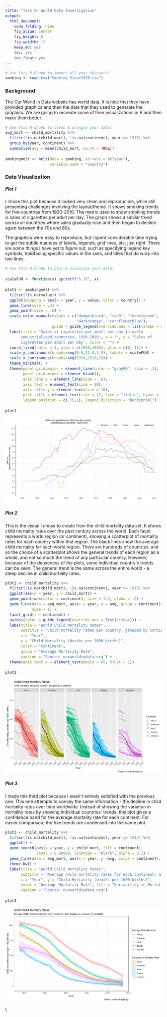 ```yaml
---
title: "Task 5: World Data Investigation"
output:
  html_document: 
    code_folding: hide
    fig_align: center
    fig_height: 6
    fig_weidth: 12
    keep_md: yes
    toc: yes
    toc_float: yes
---
```







```r
# Use this R-Chunk to import all your datasets!
smoking <- read_csv("Smoking_Since1920.csv")
```

### Background

The Our World in Data website has world data. It is nice that they have provided graphics and then the data that they used to generate the graphics. We are going to recreate some of their visualizations in R and then make them better.


```r
# Use this R-Chunk to clean & wrangle your data!
avg_mort <- child_mortality %>%
  filter(!is.na(child_mort), !is.na(continent), year >= 1915) %>%
  group_by(year, continent) %>%
  summarise(avg = mean(child_mort, na.rm = TRUE))

smokingmelt <- melt(data = smoking, id.vars = c("year"), 
                    variable.name = "country")
```

### Data Visualization

##### Plot 1
I chose this plot because it looked very clean and reproducible, while still presenting challenges involving the layout/theme. It shows smoking trends for five countries from 1920-2010. The metric used to show smoking trends is sales of cigarettes per adult per day. The graph shows a similar trend across all countries where sales gradually rose and then began to decline again between the 70s and 80s.

The graphics were easy to reproduce, but I spent considerable time trying to get the subtle nuances of labels, legends, grid lines, etc. just right. There are some things I have yet to figure out, such as specifying legend key symbols, boldfacing specific values in the axes, and titles that do wrap into two lines.


```r
# Use this R-Chunk to plot & visualize your data!

scaleFUN <- function(x) sprintf("%.1f", x)

plot1 <- smokingmelt %>%
  filter(!is.na(value)) %>%
  ggplot(mapping = aes(x = year, y = value, color = country)) +
  geom_line(size = .4) +
  geom_point(size = .8) +
  scale_color_manual(values = c("dodgerblue4", "red3", "forestgreen", 
                                "darkorange", "cornflowerblue"), 
                     guide = guide_legend(override.aes = list(shape = rep(16, 5)))) +
  labs(title = "Sales of cigarettes per adult per day in early 
       industrialized countries, 1920-2010", x = "", y = "Sales of 
       cigarettes per adult per day", color = "") +
  coord_fixed(ratio = 4, xlim = c(1920,2010), ylim = c(0, 11)) +
  scale_y_continuous(breaks=seq(0.0,11.0,1.0), labels = scaleFUN) +
  scale_x_continuous(breaks=seq(1920,2010,10)) +
  theme_minimal() +
  theme(panel.grid.major = element_line(color = "gray90", size = .1), 
        panel.grid.minor = element_blank(), 
        axis.line.y = element_line(size = .6), 
        axis.text = element_text(size = 10),
        axis.title.y = element_text(size = 10),
        plot.title = element_text(size = 12, face = "italic", hjust = .3),
        legend.position = c(.75,1), legend.direction = "horizontal")

plot1
```

![](task05_files/figure-html/plot_data-1.png)<!-- -->

##### Plot 2
This is the visual I chose to create from the child mortality data set. It shows child mortality rates over the past century across the world. Each facet represents a world region (or continent), showing a scatterplot of mortality rates for each country within that region. The black lines show the average child mortality for each world region. There are hundreds of countries, and so the choice of a scatterplot shows the general trends of each region as a whole, and not so much the trend of any particular country. However, because of the denseness of the plots, some individual country's trends can be seen. The general trend is the same across the entire world - a steep decline in child mortality rates.


```r
plot2 <- child_mortality %>%
  filter(!is.na(child_mort), !is.na(continent), year >= 1915) %>%
  ggplot(aes(x = year, y = child_mort)) +
  geom_point(aes(color = continent), size = 1.3, alpha = .2) +
  geom_line(data = avg_mort, aes(x = year, y = avg, group = continent),
            size = 1) +
  facet_grid(. ~ continent) +
  guides(color = guide_legend(override.aes = list(size=4))) +
  labs(title = "World Child Mortality Rates", 
       subtitle = "Child mortality rates per country, grouped by continent", 
       x = "Year", 
       y = "Child Mortality (deaths per 1000 births)", 
       color = "Continent", 
       group = "Average Mortality Rate",
       caption = "Source: ourworldindata.org") +
  theme(axis.text.x = element_text(angle = 45, hjust = 1))

plot2
```

![](task05_files/figure-html/unnamed-chunk-2-1.png)<!-- -->

##### Plot 3
I made this third plot because I wasn't entirely satisfied with the previous one. This one attempts to convey the same information - the decline in child mortality rates over time worldwide. Instead of showing the variation in mortality rates by showing individual countries' trends, this plot gives a confidence band for the average mortality rate for each continent. For easier comparison, the five trends are condensed into the same plot.


```r
plot3 <- child_mortality %>%
  filter(!is.na(child_mort), !is.na(continent), year >= 1915) %>%
  ggplot() +
  geom_smooth(aes(x = year, y = child_mort, fill = continent), 
              level = 0.99999, linetype = "blank", alpha = 0.2) +
  geom_line(data = avg_mort, aes(x = year, y =avg, color = continent), size = 1) +
  theme_bw() +
  labs(title = "World Child Mortality Rates", 
       subtitle = "Average child mortality rates for each continent; also displays a measure of variability", 
       x = "Year", y = "Child Mortality (deaths per 1000 births)", 
       color = "Average Mortality Rate", fill = "Variability in Mortality Rate",
       caption = "Source: ourworldindata.org")

plot3
```

![](task05_files/figure-html/unnamed-chunk-3-1.png)<!-- -->


\

